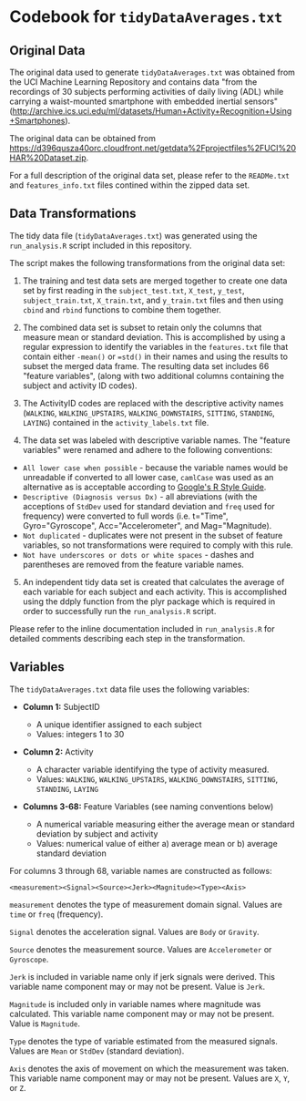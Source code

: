 # Codebook for `tidyDataAverages.txt`

## Original Data

The original data used to generate `tidyDataAverages.txt` was obtained from the UCI Machine Learning Repository and contains data "from the recordings of 30 subjects performing activities of daily living (ADL) while carrying a waist-mounted smartphone with embedded inertial sensors" (http://archive.ics.uci.edu/ml/datasets/Human+Activity+Recognition+Using+Smartphones).

The original data can be obtained from https://d396qusza40orc.cloudfront.net/getdata%2Fprojectfiles%2FUCI%20HAR%20Dataset.zip.

For a full description of the original data set, please refer to the `READMe.txt` and `features_info.txt` files contined within the zipped data set.

## Data Transformations

The tidy data file (`tidyDataAverages.txt`) was generated using the `run_analysis.R` script included in this repository. 

The script makes the following transformations from the original data set:

1. The training and test data sets are merged together to create one data set by first reading in the `subject_test.txt`, `X_test`, `y_test`, `subject_train.txt`, `X_train.txt`, and `y_train.txt` files and then using `cbind` and `rbind` functions to combine them together.

2. The combined data set is subset to retain only the columns that measure mean or standard deviation. This is accomplished by using a regular expression to identify the variables in the `features.txt` file that contain either `-mean()` or `=std()` in their names and using the results to subset the merged data frame. The resulting data set includes 66 "feature variables", (along with two additional columns containing the subject and activity ID codes).
 
3. The ActivityID codes are replaced with the descriptive activity names (`WALKING`, `WALKING_UPSTAIRS`, `WALKING_DOWNSTAIRS`,  `SITTING`, `STANDING`, `LAYING`) contained in the `activity_labels.txt` file.
 
4. The data set was labeled with descriptive variable names. The "feature variables" were renamed and adhere to the following conventions:
  * `All lower case when possible` - because the variable names would be unreadable if converted to all lower case, `camlCase` was used as an alternative as is acceptable according to [Google's R Style Guide](http://google-styleguide.googlecode.com/svn/trunk/Rguide.xml).
  * `Descriptive (Diagnosis versus Dx)` - all abreviations (with the acceptions of `StdDev` used for standard deviation and `freq` used for frequency) were converted to full words (i.e. t="Time", Gyro="Gyroscope", Acc="Accelerometer", and Mag="Magnitude).
  * `Not duplicated` - duplicates were not present in the subset of feature variables, so not transformations were required to comply with this rule.
  * `Not have underscores or dots or white spaces` - dashes and parentheses are removed from the feature variable names.

5. An independent tidy data set is created that calculates the average of each variable for each subject and each activity. This is accomplished using the ddply function from the plyr package which is required in order to successfully run the `run_analysis.R` script.

Please refer to the inline documentation included in `run_analysis.R` for detailed comments describing each step in the transformation.

## Variables

The `tidyDataAverages.txt` data file uses the following variables:

* **Column 1:** SubjectID
  * A unique identifier assigned to each subject
  * Values: integers 1 to 30

* **Column 2:** Activity
  * A character variable identifying the type of activity measured.
  * Values: `WALKING`, `WALKING_UPSTAIRS`, `WALKING_DOWNSTAIRS`,  `SITTING`, `STANDING`, `LAYING`

* **Columns 3-68:** Feature Variables (see naming conventions below)
  * A numerical variable measuring either the average mean or standard deviation by subject and activity
  * Values: numerical value of either a) average mean or b) average standard deviation

For columns 3 through 68, variable names are constructed as follows:

```<measurement><Signal><Source><Jerk><Magnitude><Type><Axis>```

`measurement` denotes the type of measurement domain signal. Values are `time` or `freq` (frequency).

`Signal` denotes the acceleration signal. Values are `Body` or `Gravity`.

`Source` denotes the measurement source. Values are `Accelerometer` or `Gyroscope`.

`Jerk` is included in variable name only if jerk signals were derived. This variable name component may or may not be present. Value is `Jerk`.

`Magnitude` is included only in variable names where magnitude was calculated. This variable name component may or may not be present. Value is `Magnitude`.

`Type` denotes the type of variable estimated from the measured signals. Values are `Mean` or `StdDev` (standard deviation).

`Axis` denotes the axis of movement on which the measurement was taken. This variable name component may or may not be present. Values are `X`, `Y`, or `Z`.